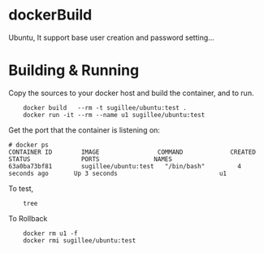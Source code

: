 # dockerBuild
Ubuntu, It support base user creation and password setting...

# Building & Running

Copy the sources to your docker host and build the container, and to run.
```
	docker build   --rm -t sugillee/ubuntu:test .
	docker run -it --rm --name u1 sugillee/ubuntu:test
```
Get the port that the container is listening on:

```
# docker ps
CONTAINER ID        IMAGE                COMMAND             CREATED             STATUS              PORTS               NAMES
63a0ba73bf81        sugillee/ubuntu:test   "/bin/bash"         4 seconds ago       Up 3 seconds                            u1
```

To test,
```
	tree
```
To Rollback
```
    docker rm u1 -f 
    docker rmi sugillee/ubuntu:test
```
